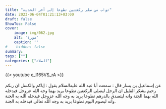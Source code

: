 ```yaml
---
title: "ثواب من صلى ركعتين تطوعا إلى آخر الحديث"
date: 2023-06-04T01:21:13+03:00
draft: false
ShowToc: False
cover:
    image: img/062.jpg
    alt: 'صورة'
    caption: ''
#    hidden: false
summary: 
tags: [""]
categories: ["الصلاة"]
---
```

{{< youtube e_l165VS_rA >}}  
 <br>
عن إسماعيل بن يسار
قال : سمعت أبا عبد الله عليه‌السلام يقول : إياكم والكسل ان ربكم رحيم
يشكر القليل ان الرجل ليصلي الركعتين تطوعا يريد بهما وجه الله عزوجل
فيدخله الله بهما الجنة وانه ليتصدق بالدرهم تطوعا يريد به وجه الله
عزوجل فيدخله الله به الجنة وانه ليصوم اليوم تطوعا يريد به وجه الله
تعالى فيدخله به الجنة.

